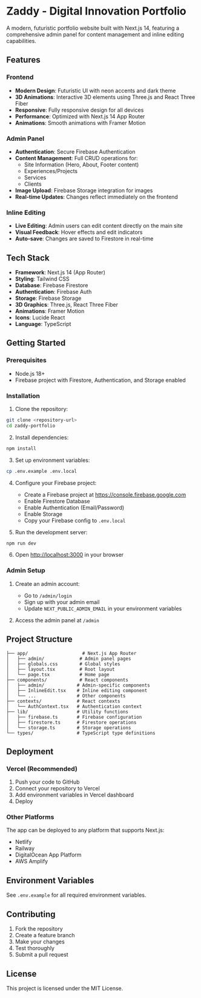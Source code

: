 # Zaddy - Digital Innovation Portfolio

A modern, futuristic portfolio website built with Next.js 14, featuring a comprehensive admin panel for content management and inline editing capabilities.

## Features

### Frontend
- **Modern Design**: Futuristic UI with neon accents and dark theme
- **3D Animations**: Interactive 3D elements using Three.js and React Three Fiber
- **Responsive**: Fully responsive design for all devices
- **Performance**: Optimized with Next.js 14 App Router
- **Animations**: Smooth animations with Framer Motion

### Admin Panel
- **Authentication**: Secure Firebase Authentication
- **Content Management**: Full CRUD operations for:
  - Site Information (Hero, About, Footer content)
  - Experiences/Projects
  - Services
  - Clients
- **Image Upload**: Firebase Storage integration for images
- **Real-time Updates**: Changes reflect immediately on the frontend

### Inline Editing
- **Live Editing**: Admin users can edit content directly on the main site
- **Visual Feedback**: Hover effects and edit indicators
- **Auto-save**: Changes are saved to Firestore in real-time

## Tech Stack

- **Framework**: Next.js 14 (App Router)
- **Styling**: Tailwind CSS
- **Database**: Firebase Firestore
- **Authentication**: Firebase Auth
- **Storage**: Firebase Storage
- **3D Graphics**: Three.js, React Three Fiber
- **Animations**: Framer Motion
- **Icons**: Lucide React
- **Language**: TypeScript

## Getting Started

### Prerequisites
- Node.js 18+ 
- Firebase project with Firestore, Authentication, and Storage enabled

### Installation

1. Clone the repository:
```bash
git clone <repository-url>
cd zaddy-portfolio
```

2. Install dependencies:
```bash
npm install
```

3. Set up environment variables:
```bash
cp .env.example .env.local
```

4. Configure your Firebase project:
   - Create a Firebase project at https://console.firebase.google.com
   - Enable Firestore Database
   - Enable Authentication (Email/Password)
   - Enable Storage
   - Copy your Firebase config to `.env.local`

5. Run the development server:
```bash
npm run dev
```

6. Open [http://localhost:3000](http://localhost:3000) in your browser

### Admin Setup

1. Create an admin account:
   - Go to `/admin/login`
   - Sign up with your admin email
   - Update `NEXT_PUBLIC_ADMIN_EMAIL` in your environment variables

2. Access the admin panel at `/admin`

## Project Structure

```
├── app/                    # Next.js App Router
│   ├── admin/             # Admin panel pages
│   ├── globals.css        # Global styles
│   ├── layout.tsx         # Root layout
│   └── page.tsx           # Home page
├── components/            # React components
│   ├── admin/            # Admin-specific components
│   ├── InlineEdit.tsx    # Inline editing component
│   └── ...               # Other components
├── contexts/             # React contexts
│   └── AuthContext.tsx   # Authentication context
├── lib/                  # Utility functions
│   ├── firebase.ts       # Firebase configuration
│   ├── firestore.ts      # Firestore operations
│   └── storage.ts        # Storage operations
└── types/                # TypeScript type definitions
```

## Deployment

### Vercel (Recommended)

1. Push your code to GitHub
2. Connect your repository to Vercel
3. Add environment variables in Vercel dashboard
4. Deploy

### Other Platforms

The app can be deployed to any platform that supports Next.js:
- Netlify
- Railway
- DigitalOcean App Platform
- AWS Amplify

## Environment Variables

See `.env.example` for all required environment variables.

## Contributing

1. Fork the repository
2. Create a feature branch
3. Make your changes
4. Test thoroughly
5. Submit a pull request

## License

This project is licensed under the MIT License.
